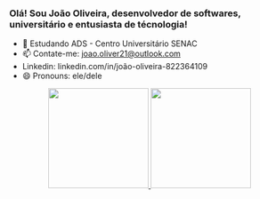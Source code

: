 ### Olá! Sou João Oliveira, desenvolvedor de softwares, universitário e entusiasta de técnologia!

- 🌱 Estudando ADS - Centro Universitário SENAC
- 📫 Contate-me: joao.oliver21@outlook.com
- Linkedin: linkedin.com/in/joão-oliveira-822364109
- 😄 Pronouns: ele/dele

<div align="center">
  <a href="https://github.com/rafaballerini">
  <img height="180em" src="https://github-readme-stats.vercel.app/api?username=IronDev21&show_icons=false&theme=dark&include_all_commits=true&count_private=true"/>
  <img height="180em" src="https://github-readme-stats.vercel.app/api/top-langs/?username=IronDev&layout=compact&langs_count=7&theme=dark"/>
</div>
